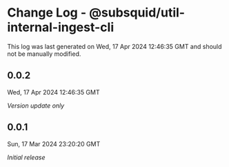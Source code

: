 # Change Log - @subsquid/util-internal-ingest-cli

This log was last generated on Wed, 17 Apr 2024 12:46:35 GMT and should not be manually modified.

## 0.0.2
Wed, 17 Apr 2024 12:46:35 GMT

_Version update only_

## 0.0.1
Sun, 17 Mar 2024 23:20:20 GMT

_Initial release_

